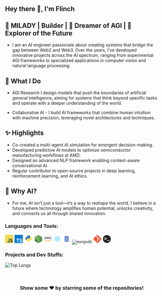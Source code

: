 ## Hey there 👋, I'm Flinch


## 👾 MILADY | Builder | 🚀 Dreamer of AGI | 🌌 Explorer of the Future

- I am an AI engineer passionate about creating systems that bridge the gap between Web2 and Web3. Over the years, I’ve developed innovative projects across the AI spectrum, ranging from experimental AGI frameworks to specialized applications in computer vision and natural language processing.

## 🧠 What I Do

- AGI Research
  I design models that push the boundaries of artificial general intelligence, aiming for systems that think beyond specific tasks and operate with a deeper understanding of 
  the world.

- Collaborative AI - I build AI frameworks that combine human intuition with machine precision, leveraging novel architectures and techniques.

## ✨ Highlights
-  Co-created a multi-agent AI simulation for emergent decision-making.
-  Developed predictive AI models to optimize semiconductor manufacturing workflows at AMD.
-  Designed an advanced NLP framework enabling context-aware conversational AI.
-  Regular contributor to open-source projects in deep learning, reinforcement learning, and AI ethics.

## 🌟 Why AI?
- For me, AI isn’t just a tool—it’s a way to reshape the world. I believe in a future where technology amplifies human potential, unlocks creativity, and connects us all 
  through shared innovation.

### Languages and Tools:

<code><img height="27" src="https://raw.githubusercontent.com/github/explore/80688e429a7d4ef2fca1e82350fe8e3517d3494d/topics/javascript/javascript.png" alt="javascript"></code>
<code><img height="27" src="https://raw.githubusercontent.com/github/explore/80688e429a7d4ef2fca1e82350fe8e3517d3494d/topics/typescript/typescript.png" alt="typescript"></code>
<code><img height="30" src="https://raw.githubusercontent.com/github/explore/80688e429a7d4ef2fca1e82350fe8e3517d3494d/topics/python/python.png" alt="python"></code>
<code><img height="27" src="https://raw.githubusercontent.com/github/explore/80688e429a7d4ef2fca1e82350fe8e3517d3494d/topics/nodejs/nodejs.png" alt="nodejs"></code>
<code><img height="27" src="https://raw.githubusercontent.com/github/explore/80688e429a7d4ef2fca1e82350fe8e3517d3494d/topics/aws/aws.png" alt="aws"></code>
<code><img height="27" src="https://raw.githubusercontent.com/github/explore/80688e429a7d4ef2fca1e82350fe8e3517d3494d/topics/react/react.png" alt="react"></code>
<code><img height="27" src="https://raw.githubusercontent.com/github/explore/80688e429a7d4ef2fca1e82350fe8e3517d3494d/topics/sql/sql.png" alt="sql"></code>
<code><img height="27" src="https://encrypted-tbn0.gstatic.com/images?q=tbn%3AANd9GcSTTzPAw-55ssm1Im594xYZ9eRQu2JylrkYLg&usqp=CAU" alt="mongodb"></code>
<code><img height="27" src="https://raw.githubusercontent.com/devicons/devicon/master/icons/git/git-original.svg" alt="git"></code>
<code><img height="27" src="https://raw.githubusercontent.com/github/explore/80688e429a7d4ef2fca1e82350fe8e3517d3494d/topics/terminal/terminal.png" alt="terminal"></code>

### Projects and Dev Stuffs:

![Top Langs](https://github-readme-stats.vercel.app/api/top-langs/?username=Flinch&layout=compact) <br><br>





#

<div align="center">

### Show some ❤️ by starring some of the repositories!

</div>
